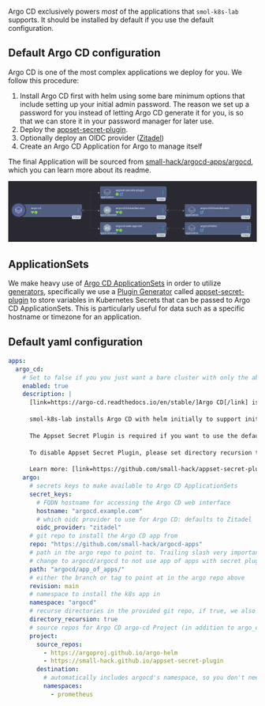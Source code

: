 Argo CD exclusively powers _most_ of the applications that `smol-k8s-lab` supports. It should be installed by default if you use the default configuration.

## Default Argo CD configuration

Argo CD is one of the most complex applications we deploy for you. We follow this procedure:

1. Install Argo CD first with helm using some bare minimum options that include setting up your initial admin password.
   The reason we set up a password for you instead of letting Argo CD generate it for you, is so that we can store it in your password manager for later use. 
2. Deploy the [appset-secret-plugin](https://github.com/small-hack/appset-secret-plugin).
3. Optionally deploy an OIDC provider ([Zitadel](/k8s_apps/zitadel.md))
4. Create an Argo CD Application for Argo to manage itself

The final Application will be sourced from [small-hack/argocd-apps/argocd](https://github.com/small-hack/argocd-apps/tree/main/argocd), which you can learn more about its readme.

<a href="../../assets/images/screenshots/argocd_screenshot.png">
<img src="../../assets/images/screenshots/argocd_screenshot.png" alt="screenshot of the Argo CD Application viewed through the Argo CD web interface in tree mode. It shows Argo CD as the parent application and then 3 child applications: appset-secret-plugin (an app), argocd-bitwarden-eso (an appset), and argocd-web-app-set (an appset).">
</a>


## ApplicationSets

We make heavy use of [Argo CD ApplicationSets](https://argo-cd.readthedocs.io/en/stable/operator-manual/applicationset/) in order to utilize [generators](https://argo-cd.readthedocs.io/en/stable/operator-manual/applicationset/Generators/), specifically we use a [Plugin Generator](https://argo-cd.readthedocs.io/en/stable/operator-manual/applicationset/Generators-Plugin/) called [appset-secret-plugin](https://github.com/small-hack/appset-secret-plugin) to store variables in Kubernetes Secrets that can be passed to Argo CD ApplicationSets. This is particularly useful for data such as a specific hostname or timezone for an application.

## Default yaml configuration

```yaml
apps:
  argo_cd:
    # Set to false if you you just want a bare cluster with only the above apps"
    enabled: true
    description: |
      [link=https://argo-cd.readthedocs.io/en/stable/]Argo CD[/link] is a declarative, GitOps continuous delivery tool for Kubernetes.

      smol-k8s-lab installs Argo CD with helm initially to support initial configuration of your admin user and disabling of dex. After your OIDC provider is configured, Argo CD begins managing itself using the below configured Argo CD repo.

      The Appset Secret Plugin is required if you want to use the default [link="https://github.com/small-hack/argocd-apps"]small-hack/argocd-apps[/link] [gold3]argo.repo[/gold3] and default enabled if Argo CD is enabled, so we can create a k8s Secret with your more private info such as hostnames, IP addresses, and emails in a deployment that runs alongside Argo CD to provide Argo CD ApplicationSets This plugin has no ingress and cannot be reached from outside the cluster.

      To disable Appset Secret Plugin, please set directory recursion to false.

      Learn more: [link=https://github.com/small-hack/appset-secret-plugin]https://github.com/small-hack/appset-secret-plugin[/link]
    argo:
      # secrets keys to make available to Argo CD ApplicationSets
      secret_keys:
        # FQDN hostname for accessing the Argo CD web interface
        hostname: "argocd.example.com"
        # which oidc provider to use for Argo CD: defaults to Zitadel
        oidc_provider: "zitadel"
      # git repo to install the Argo CD app from
      repo: "https://github.com/small-hack/argocd-apps"
      # path in the argo repo to point to. Trailing slash very important!
      # change to argocd/argocd to not use app of apps with secret plugin
      path: "argocd/app_of_apps/"
      # either the branch or tag to point at in the argo repo above
      revision: main
      # namespace to install the k8s app in
      namespace: "argocd"
      # recurse directories in the provided git repo, if true, we also deploy the appset secret plugin
      directory_recursion: true
      # source repos for Argo CD argo-cd Project (in addition to argo_cd.argo.repo)
      project:
        source_repos:
          - https://argoproj.github.io/argo-helm
          - https://small-hack.github.io/appset-secret-plugin
        destination:
          # automatically includes argocd's namespace, so you don't need to specify it here
          namespaces:
            - prometheus
```
